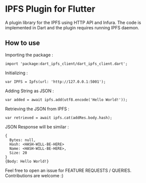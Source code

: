 # IPFS Plugin for Flutter

A plugin library for the IPFS using HTTP API and Infura. The code is implemented in Dart and the plugin requires running IPFS daemon.

## How to use

Importing the package :
```
import 'package:dart_ipfs_client/dart_ipfs_client.dart';
```

Initializing :
```
var IPFS = Ipfs(url: 'http://127.0.0.1:5001');
```

Adding String as JSON :
```
var added = await ipfs.add(utf8.encode('Hello World!'));
```

Retrieving the JSON from IPFS :

```
var retrieved = await ipfs.cat(addRes.body.hash);
```

JSON Response will be similar :

```
{
  Bytes: null,
  Hash: <HASH-WILL-BE-HERE>
  Name: <HASH-WILL-BE-HERE>,
  Size: 20
}
{Body: Hello World!}
```

Feel free to open an issue for FEATURE REQUESTS / QUERIES. Contributions are welcome :)